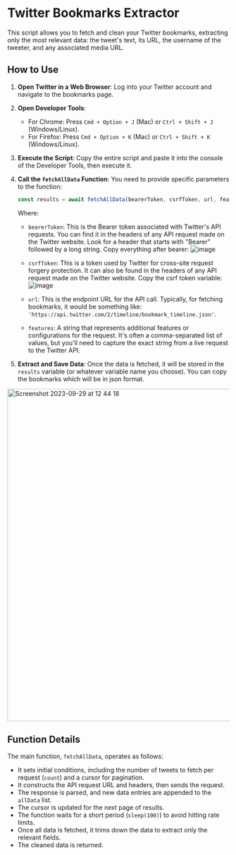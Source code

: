 # Twitter Bookmarks Extractor

This script allows you to fetch and clean your Twitter bookmarks, extracting only the most relevant data: the tweet's text, its URL, the username of the tweeter, and any associated media URL.

## How to Use

1. **Open Twitter in a Web Browser**: 
   Log into your Twitter account and navigate to the bookmarks page.

2. **Open Developer Tools**: 
   - For Chrome: Press `Cmd + Option + J` (Mac) or `Ctrl + Shift + J` (Windows/Linux).
   - For Firefox: Press `Cmd + Option + K` (Mac) or `Ctrl + Shift + K` (Windows/Linux).

3. **Execute the Script**: 
   Copy the entire script and paste it into the console of the Developer Tools, then execute it.

4. **Call the `fetchAllData` Function**: 
   You need to provide specific parameters to the function:

    ```javascript
    const results = await fetchAllData(bearerToken, csrfToken, url, features);
    ```

   Where:
   - `bearerToken`: This is the Bearer token associated with Twitter's API requests. You can find it in the headers of any API request made on the Twitter website. Look for a header that starts with "Bearer" followed by a long string.
      Copy everything after bearer:
         ![image](https://github.com/0xking-sol/twitter-bookmarks/assets/124360861/0ba42731-1f97-4466-b9bd-9de1116746e1)

     
   - `csrfToken`: This is a token used by Twitter for cross-site request forgery protection. It can also be found in the headers of any API request made on the Twitter website.
        Copy the csrf token variable:
           ![image](https://github.com/0xking-sol/twitter-bookmarks/assets/124360861/2af9e084-48de-4392-ac6d-9f38cd072153)

   
   - `url`: This is the endpoint URL for the API call. Typically, for fetching bookmarks, it would be something like: `'https://api.twitter.com/2/timeline/bookmark_timeline.json'`.
   - `features`: A string that represents additional features or configurations for the request. It's often a comma-separated list of values, but you'll need to capture the exact string from a live request to the Twitter API.

6. **Extract and Save Data**: 
   Once the data is fetched, it will be stored in the `results` variable (or whatever variable name you choose). You can copy the bookmarks which will be in json format.
    
<img width="753" alt="Screenshot 2023-09-29 at 12 44 18" src="https://github.com/0xking-sol/twitter-bookmarks/assets/124360861/afb70d5c-bf34-4c75-8e6e-f7c1de546cb9">

## Function Details


The main function, `fetchAllData`, operates as follows:

- It sets initial conditions, including the number of tweets to fetch per request (`count`) and a cursor for pagination.
- It constructs the API request URL and headers, then sends the request.
- The response is parsed, and new data entries are appended to the `allData` list.
- The cursor is updated for the next page of results.
- The function waits for a short period (`sleep(100)`) to avoid hitting rate limits.
- Once all data is fetched, it trims down the data to extract only the relevant fields.
- The cleaned data is returned.
